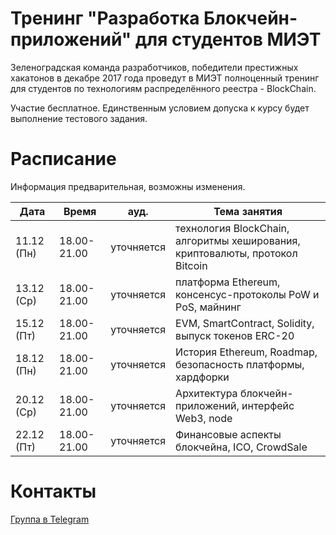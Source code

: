 # Тренинг "Разработка Блокчейн-приложений" для студентов МИЭТ

Зеленоградская команда разработчиков, победители престижных хакатонов в декабре 2017 года проведут в МИЭТ полноценный тренинг для студентов по технологиям распределённого реестра - BlockChain.

Участие бесплатное. Единственным условием допуска к курсу будет выполнение тестового задания.

# Расписание

Информация предварительная, возможны изменения.

| Дата | Время | ауд. | Тема занятия |
| ------ | ------ | ------ | ------ |
| 11.12 (Пн) | 18.00-21.00 | уточняется | технология BlockChain, алгоритмы хеширования, криптовалюты, протокол Bitcoin |
| 13.12 (Ср) | 18.00-21.00 | уточняется | платформа Ethereum, консенсус-протоколы PoW и PoS, майнинг|
| 15.12 (Пт) | 18.00-21.00 | уточняется | EVM, SmartContract, Solidity, выпуск токенов ERC-20 |
| 18.12 (Пн) | 18.00-21.00 | уточняется | История Ethereum, Roadmap, безопасность платформы, хардфорки |
| 20.12 (Ср) | 18.00-21.00 | уточняется | Архитектура блокчейн-приложений, интерфейс Web3, node |
| 22.12 (Пт) | 18.00-21.00 | уточняется | Финансовые аспекты блокчейна, ICO, CrowdSale |

# Контакты

[Группа в Telegram](https://t.me/joinchat/CvdVkhMPR6CgjW0fXZp2hA)
